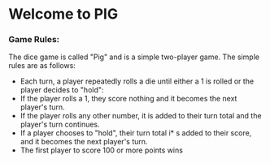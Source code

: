 # Welcome to PIG

### Game Rules:
The dice game is called "Pig" and is a simple two-player game. The simple rules are as follows:

* Each turn, a player repeatedly rolls a die until either a 1 is rolled or the player decides to "hold":
* If the player rolls a 1, they score nothing and it becomes the next player's turn.
* If the player rolls any other number, it is added to their turn total and the player's turn continues.
* If a player chooses to "hold", their turn total i* s added to their score, and it becomes the next player's turn.
* The first player to score 100 or more points wins
